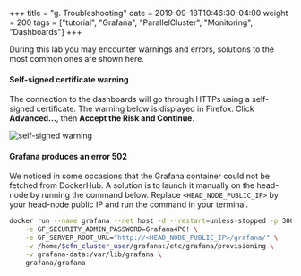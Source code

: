 +++
title = "g. Troubleshooting"
date = 2019-09-18T10:46:30-04:00
weight = 200
tags = ["tutorial", "Grafana", "ParallelCluster", "Monitoring", "Dashboards"]
+++

During this lab you may encounter warnings and errors, solutions to the most common ones are shown here.

#### Self-signed certificate warning

The connection to the dashboards will go through HTTPs using a self-signed certificate. The warning below is displayed in Firefox. Click **Advanced...**, then **Accept the Risk and Continue**.

![self-signed warning](/images/monitoring/self-signed-warning.png)

#### Grafana produces an error 502

We noticed in some occasions that the Grafana container could not be fetched from DockerHub. A solution is to launch it manually on the head-node by running the command below. Replace `<HEAD_NODE_PUBLIC_IP>` by your head-node public IP and run the command in your terminal.


```bash
docker run --name grafana --net host -d --restart=unless-stopped -p 3000:3000 \
    -e GF_SECURITY_ADMIN_PASSWORD=Grafana4PC! \
    -e GF_SERVER_ROOT_URL="http://<HEAD_NODE_PUBLIC_IP>/grafana/" \
    -v /home/$cfn_cluster_user/grafana:/etc/grafana/provisioning \
    -v grafana-data:/var/lib/grafana \
    grafana/grafana
```
